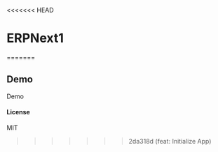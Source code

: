 <<<<<<< HEAD
# ERPNext1
=======
## Demo

Demo

#### License

MIT
>>>>>>> 2da318d (feat: Initialize App)
